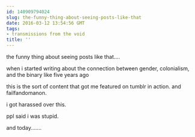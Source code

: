 ```yaml
---
id: 140909794024
slug: the-funny-thing-about-seeing-posts-like-that
date: 2016-03-12 13:54:56 GMT
tags:
- transmissions from the void
title: ''
---
```


the funny thing about seeing posts like that....

when i started writing about the connection between gender, colonialism, and the binary like five years ago

this is the sort of content that got me featured on tumblr in action. and failfandomanon.

i got harassed over this.

ppl said i was stupid.

and today.......